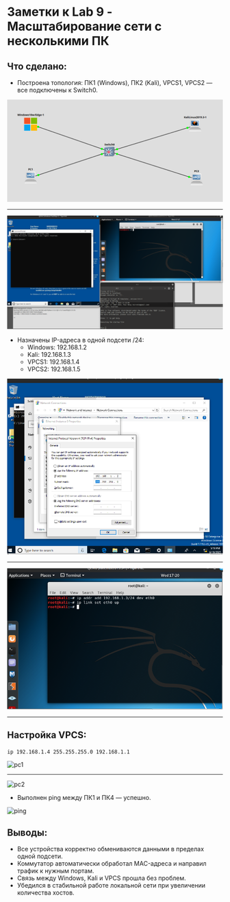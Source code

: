 # Заметки к Lab 9 - Масштабирование сети с несколькими ПК

## Что сделано:
- Построена топология: ПК1 (Windows), ПК2 (Kali), VPCS1, VPCS2 — все подключены к Switch0.

![topology](images/topology.png)

* * * 

![start](images/start.png)

- Назначены IP-адреса в одной подсети /24:
  - Windows: 192.168.1.2
  - Kali: 192.168.1.3
  - VPCS1: 192.168.1.4
  - VPCS2: 192.168.1.5

![win](images/ip_set_win.png)

* * *

![kali](images/ip_set_kali.png)

* * *

## Настройка VPCS:
``` ip 192.168.1.4 255.255.255.0 192.168.1.1 ```

![pc1](images/ip_set_pc1.png)

* * *

![pc2](images/ip_set_pc2.png)


- Выполнен ping между ПК1 и ПК4 — успешно.

![ping](images/ping.png)


## Выводы:
- Все устройства корректно обмениваются данными в пределах одной подсети.
- Коммутатор автоматически обработал MAC-адреса и направил трафик к нужным портам.
- Связь между Windows, Kali и VPCS прошла без проблем.
- Убедился в стабильной работе локальной сети при увеличении количества хостов.
